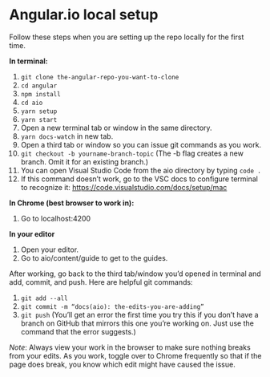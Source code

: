 
# Angular.io local setup

Follow these steps when you are setting up the repo locally for the first time.

**In terminal:**

1. `git clone the-angular-repo-you-want-to-clone` 
1. `cd angular`
1. `npm install`
1. `cd aio`
1. `yarn setup`
1. `yarn start`
1. Open a new terminal tab or window in the same directory.
1. `yarn docs-watch` in new tab.
1. Open a third tab or window so you can issue git commands as you work. 
1. `git checkout -b yourname-branch-topic` (The -b flag creates a new branch. Omit it for an existing branch.)
1. You can open Visual Studio Code from the aio directory by typing `code .`
1. If this command doesn’t work, go to the VSC docs to configure terminal to recognize it: https://code.visualstudio.com/docs/setup/mac

**In Chrome (best browser to work in):**

1. Go to localhost:4200

**In your editor**

1. Open your editor.
1. Go to aio/content/guide to get to the guides.

After working, go back to the third tab/window you’d opened in terminal and add, commit, and push. Here are helpful git commands:

1. `git add --all`
1. `git commit -m “docs(aio): the-edits-you-are-adding”`
1. `git push` (You’ll get an error the first time you try this if you don’t have a branch on GitHub that mirrors this one you’re working on. Just use the command that the error suggests.)


_Note_: Always view your work in the browser to make sure nothing breaks from your edits. As you work, toggle over to Chrome frequently so that if the page does break, you know which edit might have caused the issue.
